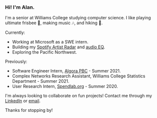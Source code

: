 ### Hi! I'm Alan.

I'm a senior at Williams College studying computer science. I like playing ultimate frisbee :flying_disc:, making music :notes:, and hiking :hiking_boot:.

Currently:
- Working at Microsoft as a SWE intern.
- Building my [Spotify Artist Radar](https://github.com/alansun25/spotify-artist-radar) and [audio EQ](https://github.com/alansun25/audio-equalizer).
- Exploring the Pacific Northwest.

Previously:
- Software Engineer Intern, [Algora PBC](https://algora.io/#/) - Summer 2021.
- Complex Networks Research Assistant, Williams College Statistics Department - Summer 2021.
- User Research Intern, [Spendlab.org](https://www.spendlab.org/) - Summer 2020.

I'm always looking to collaborate on fun projects! Contact me through my [LinkedIn](https://www.linkedin.com/in/alansun25/) or [email](mailto:mralansun@gmail.com).

Thanks for stopping by!
